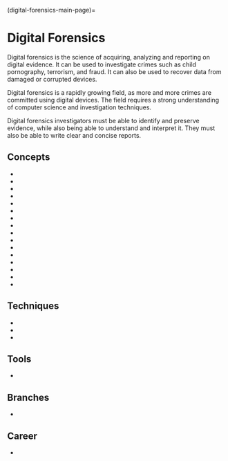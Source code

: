 (digital-forensics-main-page)=
# Digital Forensics

Digital forensics is the science of acquiring, analyzing and reporting on digital evidence. It can be used to investigate crimes such as child pornography, terrorism, and fraud. It can also be used to recover data from damaged or corrupted devices.

Digital forensics is a rapidly growing field, as more and more crimes are committed using digital devices. The field requires a strong understanding of computer science and investigation techniques.

Digital forensics investigators must be able to identify and preserve evidence, while also being able to understand and interpret it. They must also be able to write clear and concise reports.


## Concepts


* [](get-the-evidence-you-need-with-forensic-images)
* [](endian-systems-explained-little-endian-vs-big-endian)
* [](timestamp-format-in-windows-linux-mac-os)
* [](file-magic-numbers-the-easy-way-to-identify-file-extensions)
* [](providing-clarity-in-the-face-of-adversity-digital-forensics-reports)
* [](discover-the-truth-with-memory-forensics)
* [](uncover-crucial-information-within-memory-dumps)
* [](windows-hibernation-files-in-digital-forensics)
* [](importance-of-timelines-in-a-forensic-investigation)
* [](get-the-most-out-of-the-windows-registry-in-your-digital-forensic-investigations)
* [](windows-volume-shadow-copies-in-digital-forensics)
* [](forensic-importance-of-windows-file-management)
* [](windows-file-system-journal-in-digital-forensics)
* [](windows-event-logs-in-digital-forensics)
* [](windows-scheduled-tasks-in-digital-forensics)
* [](windows-shellbags-in-digital-forensics)

## Techniques

* [](windows-file-system-tunneling-in-digital-forensics)
* [](windows-prefetch-files-may-be-the-answer-to-your-investigation)
* [](performing-digital-forensics-on-a-windows-machine)


## Tools
* [](build-your-own-digital-forensics-lab-at-home)
## Branches

* [](web-browser-forensics-uncovering-the-hidden-evidence-in-your-browser)

## Career
* [](a-day-in-the-life-of-a-digital-forensic-investigator)

